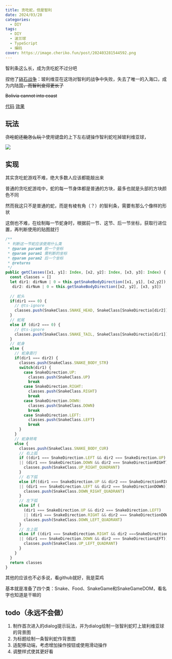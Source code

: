 ```yaml
---
title: 贪吃蛇，但是智利
date: 2024/03/28
categories:
  - DIY
tags:
  - DIY
  - 波兰球
  - TypeScript
  - 编码
cover: https://image.cheriko.fun/post/202403281544592.png
---
```


智利条这么长，成为贪吃蛇不过分吧

捏他了[硝石战争](https://zh.wikipedia.org/wiki/硝石战争)：玻利维亚在这场对智利的战争中失败，失去了唯一的入海口，成为内陆国~~，而智利变得更长了~~

~~Bolivia cannot into coast~~

[代码](https://github.com/CherikoM/SnakeChile)   [效果](http://chile.cheriko.fun/)

## 玩法

~~贪吃蛇还能怎么玩？~~使用键盘的上下左右键操作智利蛇吃掉玻利维亚球，

![](https://image.cheriko.fun/post/202403281545846.png)

## 实现

其实贪吃蛇游戏不难，绝大多数人应该都能敲出来

普通的贪吃蛇游戏中，蛇的每一节身体都是普通的方块，最多也就是头部的方块颜色不同

然而我这只不是普通的蛇，而是有棱有角（？）的智利条，需要有那么个像样的形状

这倒也不难，在绘制每一节蛇身时，根据前一节、这节、后一节坐标，获取行进位置，再判断使用的贴图就行

```ts
/**
 * 判断这一节蛇应该使用什么类
 * @param param0 前一个坐标
 * @param param1 需判断的坐标
 * @param param2 后一个坐标
 * @returns 
 */
public getClasses([x1, y1]: Index, [x2, y2]: Index, [x3, y3]: Index) {
  const classes = []
  let dir1: dirNum | 0 = this.getSnakeBodyDirection([x1, y1], [x2,y2]),
   dir2: dirNum | 0 = this.getSnakeBodyDirection([x2, y2], [x3, y3])
  
  // 蛇头 
  if(dir1 === 0) {
    // @ts-ignore
    classes.push(SnakeClass.SNAKE_HEAD, SnakeClass[SnakeDirectio[dir2]])
  } 
  // 蛇尾
  else if (dir2 === 0) {
    // @ts-ignore
    classes.push(SnakeClass.SNAKE_TAIL, SnakeClass[SnakeDirectio[dir1]])
  } 
  // 蛇身
  else {
    // 蛇身直行
    if(dir1 === dir2) {
      classes.push(SnakeClass.SNAKE_BODY_STR)
      switch(dir1) {
        case SnakeDirection.UP:
          classes.push(SnakeClass.UP)
          break
        case SnakeDirection.RIGHT:
          classes.push(SnakeClass.RIGHT)
          break
        case SnakeDirection.DOWN:
          classes.push(SnakeClass.DOWN)
          break
        case SnakeDirection.LEFT:
          classes.push(SnakeClass.LEFT)
          break
      }
    } 
    // 蛇身转弯
    else {
      classes.push(SnakeClass.SNAKE_BODY_CUR)
      // 右上弧
      if ((dir1 === SnakeDirection.LEFT && dir2 === SnakeDirection.UP)
      || (dir1 === SnakeDirection.DOWN && dir2 === SnakeDirectionRIGHT)) {
        classes.push(SnakeClass.UP_RIGHT_QUADRANT)
      }
      // 右下弧
      else if((dir1 === SnakeDirection.UP && dir2 === SnakeDirectionRIGHT)
      || (dir1 === SnakeDirection.LEFT && dir2 === SnakeDirectionDOWN)) {
        classes.push(SnakeClass.DOWN_RIGHT_QUADRANT)
      }
      // 左下弧
      else if (
        (dir1 === SnakeDirection.UP && dir2 === SnakeDirection.LEFT)
        || (dir1 === SnakeDirection.RIGHT && dir2 === SnakeDirectionDOWN)) {
        classes.push(SnakeClass.DOWN_LEFT_QUADRANT)
      }
      // 左上弧
      else if ((dir1 === SnakeDirection.RIGHT && dir2 ===SnakeDirection.UP)
      || (dir1 === SnakeDirection.DOWN && dir2 === SnakeDirectionLEFT)) {
        classes.push(SnakeClass.UP_LEFT_QUADRANT)
      }
    }
  }
  return classes
}
```

其他的应该也不必多说，看github就好，我是菜鸡

基本就是准备了四个类：Snake、Food、SnakeGame和SnakeGameDOM，看名字也知道是干嘛的

## todo（永远不会做）

1. 制作首次进入的dialog提示玩法，并为dialog绘制一张智利蛇盯上玻利维亚球的背景图
2. 为标题绘制一条智利蛇作背景图
3. 适配移动端，考虑增加操作按钮或使用滑动操作
4. 调整样式使其更好看